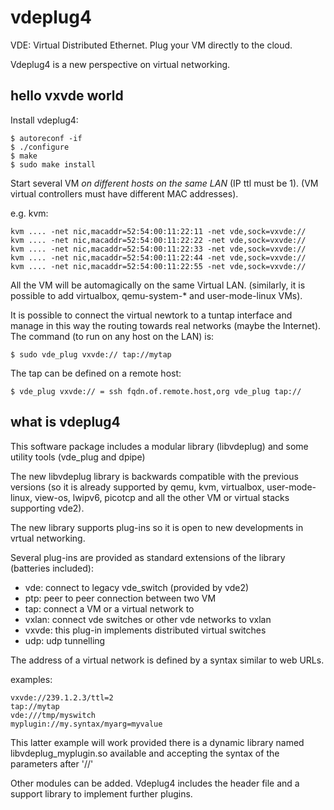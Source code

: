 # vdeplug4
VDE: Virtual Distributed Ethernet. Plug your VM directly to the cloud.

Vdeplug4 is a new perspective on virtual networking.

## hello vxvde world

Install vdeplug4:
```
$ autoreconf -if
$ ./configure
$ make
$ sudo make install
```

Start several VM *on different hosts on the same LAN* (IP ttl must be 1).
(VM virtual controllers must have different MAC addresses).

e.g. kvm:
```
kvm .... -net nic,macaddr=52:54:00:11:22:11 -net vde,sock=vxvde://
kvm .... -net nic,macaddr=52:54:00:11:22:22 -net vde,sock=vxvde://
kvm .... -net nic,macaddr=52:54:00:11:22:33 -net vde,sock=vxvde://
kvm .... -net nic,macaddr=52:54:00:11:22:44 -net vde,sock=vxvde://
kvm .... -net nic,macaddr=52:54:00:11:22:55 -net vde,sock=vxvde://
```

All the VM will be automagically on the same Virtual LAN.
(similarly, it is possible to add virtualbox, qemu-system-\* and user-mode-linux
 VMs).

It is possible to connect the virtual newtork to a tuntap interface
and manage in this way the routing towards real networks (maybe the Internet).
The command (to run on any host on the LAN) is:
```
$ sudo vde_plug vxvde:// tap://mytap
```

The tap can be defined on a remote host:
```
$ vde_plug vxvde:// = ssh fqdn.of.remote.host,org vde_plug tap://
```

## what is vdeplug4

This software package includes a modular library (libvdeplug) and some utility tools (vde\_plug and dpipe)

The new libvdeplug library is backwards compatible with the previous versions (so it is already supported
		by qemu, kvm, virtualbox, user-mode-linux, view-os, lwipv6, picotcp and all the other VM or virtual
		stacks supporting vde2).

The new library supports plug-ins so it is open to new developments in vrtual networking.

Several plug-ins are provided as standard extensions of the library (batteries included):
- vde: connect to legacy vde\_switch (provided by vde2)
- ptp: peer to peer connection between two VM
- tap: connect a VM or a virtual network to 
- vxlan: connect vde switches or other vde networks to vxlan
- vxvde: this plug-in implements distributed virtual switches
- udp: udp tunnelling

The address of a virtual network is defined by a syntax similar to web URLs.

examples:
```
vxvde://239.1.2.3/ttl=2
tap://mytap
vde:///tmp/myswitch
myplugin://my.syntax/myarg=myvalue
```
This latter example will work provided there is a dynamic library named libvdeplug\_myplugin.so
available and accepting the syntax of the parameters after '//'

Other modules can be added. Vdeplug4 includes the header file and a support library to implement further plugins.

